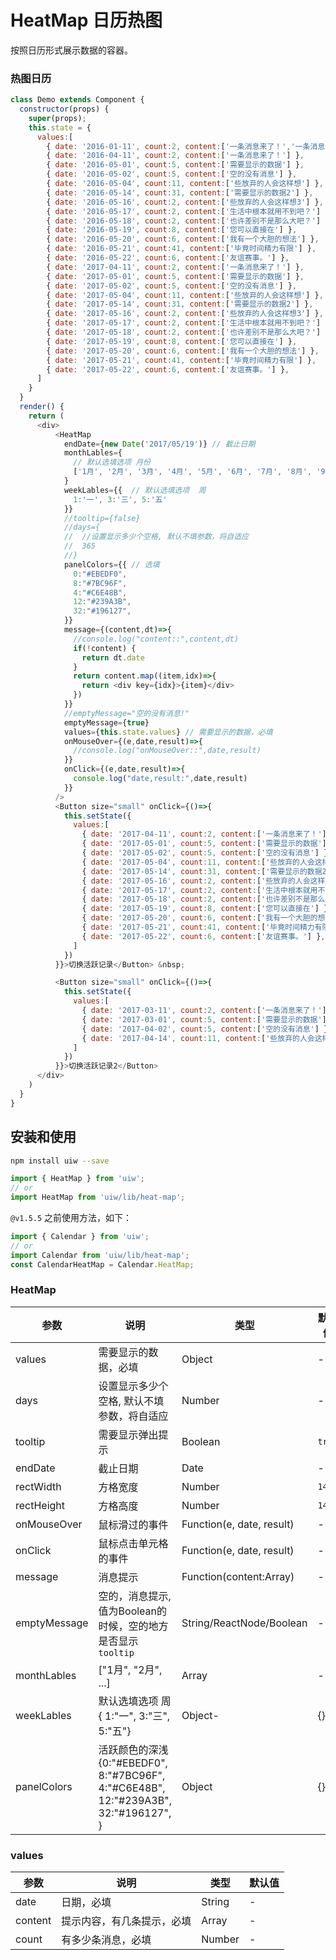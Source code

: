 HeatMap 日历热图
===

按照日历形式展示数据的容器。

### 热图日历

<!--DemoStart-->
```js
class Demo extends Component {
  constructor(props) {
    super(props);
    this.state = {
      values:[
        { date: '2016-01-11', count:2, content:['一条消息来了！','一条消息来了！'] },
        { date: '2016-04-11', count:2, content:['一条消息来了！'] },
        { date: '2016-05-01', count:5, content:['需要显示的数据'] },
        { date: '2016-05-02', count:5, content:['空的没有消息'] },
        { date: '2016-05-04', count:11, content:['些放弃的人会这样想'] },
        { date: '2016-05-14', count:31, content:['需要显示的数据2'] },
        { date: '2016-05-16', count:2, content:['些放弃的人会这样想3'] },
        { date: '2016-05-17', count:2, content:['生活中根本就用不到吧？'] },
        { date: '2016-05-18', count:2, content:['也许差别不是那么大吧？'] },
        { date: '2016-05-19', count:8, content:['您可以直接在'] },
        { date: '2016-05-20', count:6, content:['我有一个大胆的想法'] },
        { date: '2016-05-21', count:41, content:['毕竟时间精力有限'] },
        { date: '2016-05-22', count:6, content:['友谊赛事。'] },
        { date: '2017-04-11', count:2, content:['一条消息来了！'] },
        { date: '2017-05-01', count:5, content:['需要显示的数据'] },
        { date: '2017-05-02', count:5, content:['空的没有消息'] },
        { date: '2017-05-04', count:11, content:['些放弃的人会这样想'] },
        { date: '2017-05-14', count:31, content:['需要显示的数据2'] },
        { date: '2017-05-16', count:2, content:['些放弃的人会这样想3'] },
        { date: '2017-05-17', count:2, content:['生活中根本就用不到吧？'] },
        { date: '2017-05-18', count:2, content:['也许差别不是那么大吧？'] },
        { date: '2017-05-19', count:8, content:['您可以直接在'] },
        { date: '2017-05-20', count:6, content:['我有一个大胆的想法'] },
        { date: '2017-05-21', count:41, content:['毕竟时间精力有限'] },
        { date: '2017-05-22', count:6, content:['友谊赛事。'] },
      ]
    }
  }
  render() {
    return (
      <div>
          <HeatMap 
            endDate={new Date('2017/05/19')} // 截止日期
            monthLables={
              // 默认选填选项 月份
              ['1月', '2月', '3月', '4月', '5月', '6月', '7月', '8月', '9月', '10月', '11月', '12月']
            }
            weekLables={{  // 默认选填选项  周
              1:'一', 3:'三', 5:'五'
            }}
            //tooltip={false}
            //days={
            //  //设置显示多少个空格, 默认不填参数，将自适应
            //  365
            //}
            panelColors={{ // 选填
              0:"#EBEDF0",
              8:"#7BC96F",
              4:"#C6E48B",
              12:"#239A3B",
              32:"#196127",
            }}
            message={(content,dt)=>{
              //console.log("content::",content,dt)
              if(!content) {
                return dt.date
              }
              return content.map((item,idx)=>{
                return <div key={idx}>{item}</div>
              })
            }}
            //emptyMessage="空的没有消息!"
            emptyMessage={true}
            values={this.state.values} // 需要显示的数据，必填
            onMouseOver={(e,date,result)=>{
              //console.log("onMouseOver::",date,result)
            }}
            onClick={(e,date,result)=>{
              console.log("date,result:",date,result)
            }}
          />
          <Button size="small" onClick={()=>{
            this.setState({
              values:[
                { date: '2017-04-11', count:2, content:['一条消息来了！'] },
                { date: '2017-05-01', count:5, content:['需要显示的数据'] },
                { date: '2017-05-02', count:5, content:['空的没有消息'] },
                { date: '2017-05-04', count:11, content:['些放弃的人会这样想'] },
                { date: '2017-05-14', count:31, content:['需要显示的数据2'] },
                { date: '2017-05-16', count:2, content:['些放弃的人会这样想3'] },
                { date: '2017-05-17', count:2, content:['生活中根本就用不到吧？'] },
                { date: '2017-05-18', count:2, content:['也许差别不是那么大吧？'] },
                { date: '2017-05-19', count:8, content:['您可以直接在'] },
                { date: '2017-05-20', count:6, content:['我有一个大胆的想法'] },
                { date: '2017-05-21', count:41, content:['毕竟时间精力有限'] },
                { date: '2017-05-22', count:6, content:['友谊赛事。'] },
              ]
            })
          }}>切换活跃记录</Button> &nbsp;

          <Button size="small" onClick={()=>{
            this.setState({
              values:[
                { date: '2017-03-11', count:2, content:['一条消息来了！'] },
                { date: '2017-03-01', count:5, content:['需要显示的数据'] },
                { date: '2017-04-02', count:5, content:['空的没有消息'] },
                { date: '2017-04-14', count:11, content:['些放弃的人会这样想'] },
              ]
            })
          }}>切换活跃记录2</Button>
      </div>
    )
  }
}
```
<!--End-->

## 安装和使用

```bash
npm install uiw --save
```

```js
import { HeatMap } from 'uiw';
// or
import HeatMap from 'uiw/lib/heat-map';

```

`@v1.5.5` 之前使用方法，如下：

```js
import { Calendar } from 'uiw';
// or
import Calendar from 'uiw/lib/heat-map';
const CalendarHeatMap = Calendar.HeatMap;
```

### HeatMap

| 参数 | 说明 | 类型 | 默认值 |
|--------- |-------- |--------- |-------- |
| values | 需要显示的数据，必填 | Object | - |
| days | 设置显示多少个空格, 默认不填参数，将自适应 | Number | - |
| tooltip | 需要显示弹出提示| Boolean | `true` |
| endDate | 截止日期 | Date | - |
| rectWidth | 方格宽度 | Number | `14` |
| rectHeight | 方格高度 | Number | `14` |
| onMouseOver | 鼠标滑过的事件 | Function(e, date, result) | - |
| onClick | 鼠标点击单元格的事件 | Function(e, date, result) | - |
| message | 消息提示 | Function(content:Array)  | - |
| emptyMessage | 空的，消息提示, 值为Boolean的时候，空的地方是否显示`tooltip` | String/ReactNode/Boolean | - |
| monthLables | ["1月", "2月", ...] | Array | - |
| weekLables | 默认选填选项  周 { 1:"一", 3:"三", 5:"五"} | Object- | {} |
| panelColors | 活跃颜色的深浅 {0:"#EBEDF0", 8:"#7BC96F", 4:"#C6E48B", 12:"#239A3B", 32:"#196127", } | Object | {} |

### values

| 参数 | 说明 | 类型 | 默认值 |
|----- | ---- |----- |---- |
| date | 日期，必填 | String | - |
| content | 提示内容，有几条提示，必填 | Array | - |
| count | 有多少条消息，必填 | Number | - |
